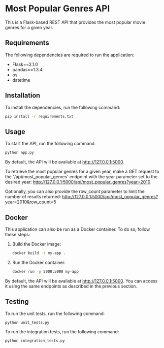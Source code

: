 # Most Popular Genres API

This is a Flask-based REST API that provides the most popular movie genres for a given year.

## Requirements

The following dependencies are required to run the application:

- Flask==2.1.0
- pandas==1.3.4
- os
- datetime

## Installation

To install the dependencies, run the following command:

```bash
pip install -r requirements.txt
```


## Usage

To start the API, run the following command:

```bash
python app.py
```

By default, the API will be available at http://127.0.0.1:5000.

To retrieve the most popular genres for a given year, make a GET request to the '/api/most_popular_genres' endpoint with the year parameter set to the desired year:
http://127.0.0.1:5000/api/most_popular_genres?year=2010




Optionally, you can also provide the row_count parameter to limit the number of results returned:
http://127.0.0.1:5000/api/most_popular_genres?year=2010&row_count=5



## Docker
This application can also be run as a Docker container. To do so, follow these steps:
1. Build the Docker image:  

    ```bash 
    docker build -t my-app .
    ```
2. Run the Docker container:
    ```bash 
    docker run -p 5000:5000 my-app
    ```

By default, the API will be available at http://127.0.0.1:5000. You can access it using the same endpoints as described in the previous section.

## Testing
To run the unit tests, run the following command:
```bash 
python unit_tests.py
```

To run the integration tests, run the following command:
```bash 
python integration_tests.py
```